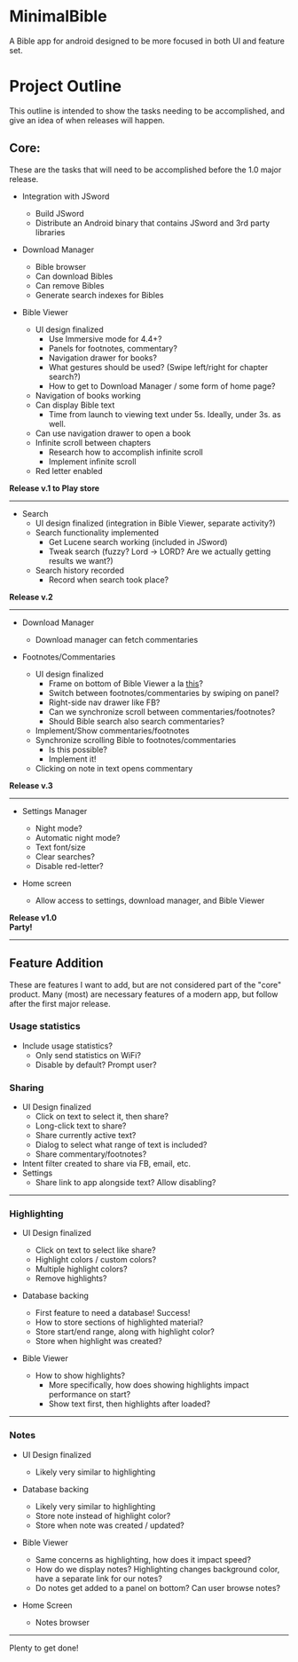 MinimalBible
============

A Bible app for android designed to be more focused in both UI and feature set.

Project Outline
===============

This outline is intended to show the tasks needing to be accomplished, and give an idea of when releases will happen.

Core:
-----
These are the tasks that will need to be accomplished before the 1.0 major release.

* Integration with JSword
    * Build JSword
    * Distribute an Android binary that contains JSword and 3rd party libraries

* Download Manager
    * Bible browser
    * Can download Bibles
    * Can remove Bibles
    * Generate search indexes for Bibles

* Bible Viewer
    * UI design finalized
         * Use Immersive mode for 4.4+?
         * Panels for footnotes, commentary?
         * Navigation drawer for books?
         * What gestures should be used? (Swipe left/right for chapter search?)
         * How to get to Download Manager / some form of home page?
    * Navigation of books working
    * Can display Bible text
        * Time from launch to viewing text under 5s. Ideally, under 3s. as well.
    * Can use navigation drawer to open a book
    * Infinite scroll between chapters
        * Research how to accomplish infinite scroll
        * Implement infinite scroll
    * Red letter enabled

**Release v.1 to Play store**

* * *

* Search
    * UI design finalized (integration in Bible Viewer, separate activity?)
    * Search functionality implemented
        * Get Lucene search working (included in JSword)
        * Tweak search (fuzzy? Lord -> LORD? Are we actually getting results we want?)
    * Search history recorded
        * Record when search took place?

**Release v.2**

* * *

* Download Manager
    * Download manager can fetch commentaries

* Footnotes/Commentaries
    * UI design finalized
        * Frame on bottom of Bible Viewer a la [this](http://blog.neteril.org/blog/2013/10/10/framelayout-your-best-ui-friend/)?
        * Switch between footnotes/commentaries by swiping on panel?
        * Right-side nav drawer like FB?
        * Can we synchronize scroll between commentaries/footnotes?
        * Should Bible search also search commentaries?
    * Implement/Show commentaries/footnotes
    * Synchronize scrolling Bible to footnotes/commentaries
        * Is this possible?
        * Implement it!
    * Clicking on note in text opens commentary

**Release v.3**

* * *

* Settings Manager
    * Night mode?
    * Automatic night mode?
    * Text font/size
    * Clear searches?
    * Disable red-letter?

* Home screen
    * Allow access to settings, download manager, and Bible Viewer

**Release v1.0**  
**Party!**

* * *

Feature Addition
----------------

These are features I want to add, but are not considered part of the "core" product. Many (most) are necessary features of a modern app, but follow after the first major release.

### Usage statistics
* Include usage statistics?
    * Only send statistics on WiFi?
    * Disable by default? Prompt user?

### Sharing
* UI Design finalized
    * Click on text to select it, then share?
    * Long-click text to share?
    * Share currently active text?
    * Dialog to select what range of text is included?
    * Share commentary/footnotes?
* Intent filter created to share via FB, email, etc.
* Settings
    * Share link to app alongside text? Allow disabling?

* * *

### Highlighting
* UI Design finalized
    * Click on text to select like share?
    * Highlight colors / custom colors?
    * Multiple highlight colors?
    * Remove highlights?

* Database backing
    * First feature to need a database! Success!
    * How to store sections of highlighted material?
    * Store start/end range, along with highlight color?
    * Store when highlight was created?

* Bible Viewer
    * How to show highlights?
        * More specifically, how does showing highlights impact performance on start?
        * Show text first, then highlights after loaded?

* * *

### Notes
* UI Design finalized
    * Likely very similar to highlighting

* Database backing
    * Likely very similar to highlighting
    * Store note instead of highlight color?
    * Store when note was created / updated?

* Bible Viewer
    * Same concerns as highlighting, how does it impact speed?
    * How do we display notes? Highlighting changes background color, have a separate link for our notes?
    * Do notes get added to a panel on bottom? Can user browse notes?

* Home Screen
    * Notes browser

* * *

Plenty to get done!
